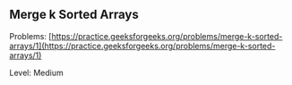 ## Merge k Sorted Arrays
Problems: [https://practice.geeksforgeeks.org/problems/merge-k-sorted-arrays/1](https://practice.geeksforgeeks.org/problems/merge-k-sorted-arrays/1)

Level: Medium
